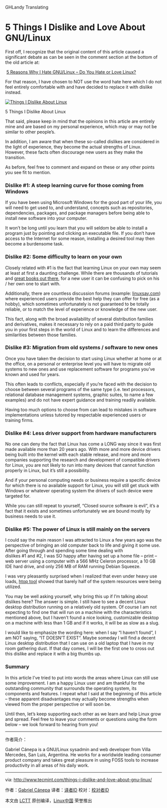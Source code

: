 GHLandy Translating

5 Things I Dislike and Love About GNU/Linux
============================================================

First off, I recognize that the original content of this article caused a significant debate as can be seen in the comment section at the bottom of the old article at:

 [5 Reasons Why I Hate GNU/Linux – Do You Hate or Love Linux?][1]

For that reason, I have chosen to NOT use the word hate here which I do not feel entirely comfortable with and have decided to replace it with dislike instead.

[
 ![Things I Dislike About Linux](http://www.tecmint.com/wp-content/uploads/2015/11/Things-I-Dislike-About-Linux.png) 
][2]

5 Things I Dislike About Linux

That said, please keep in mind that the opinions in this article are entirely mine and are based on my personal experience, which may or may not be similar to other people’s.

In addition, I am aware that when these so-called dislikes are considered in the light of experience, they become the actual strengths of Linux. However, these facts often discourage new users as they make the transition.

As before, feel free to comment and expand on these or any other points you see fit to mention.

### Dislike #1: A steep learning curve for those coming from Windows

If you have been using Microsoft Windows for the good part of your life, you will need to get used to, and understand, concepts such as repositories, dependencies, packages, and package managers before being able to install new software into your computer.

It won’t be long until you learn that you will seldom be able to install a program just by pointing and clicking an executable file. If you don’t have access to the Internet for some reason, installing a desired tool may then become a burdensome task.

### Dislike #2: Some difficulty to learn on your own

Closely related with #1 is the fact that learning Linux on your own may seem at least at first a daunting challenge. While there are thousands of tutorials and [great books out there][3], for a new user it can be confusing to pick on his / her own one to start with.

Additionally, there are countless discussion forums (example: [linuxsay.com][4]) where experienced users provide the best help they can offer for free (as a hobby), which sometimes unfortunately is not guaranteed to be totally reliable, or to match the level of experience or knowledge of the new user.

This fact, along with the broad availability of several distribution families and derivatives, makes it necessary to rely on a paid third party to guide you in your first steps in the world of Linux and to learn the differences and similarities between those families.

### Dislike #3: Migration from old systems / software to new ones

Once you have taken the decision to start using Linux whether at home or at the office, on a personal or enterprise level you will have to migrate old systems to new ones and use replacement software for programs you’ve known and used for years.

This often leads to conflicts, especially if you’re faced with the decision to choose between several programs of the same type (i.e. text processors, relational database management systems, graphic suites, to name a few examples) and do not have expert guidance and training readily available.

Having too much options to choose from can lead to mistakes in software implementations unless tutored by respectable experienced users or training firms.

### Dislike #4: Less driver support from hardware manufacturers

No one can deny the fact that Linux has come a LONG way since it was first made available more than 20 years ago. With more and more device drivers being built into the kernel with each stable release, and more and more companies supporting the research and development of compatible drivers for Linux, you are not likely to run into many devices that cannot function properly in Linux, but it’s still a possibility.

And if your personal computing needs or business require a specific device for which there is no available support for Linux, you will still get stuck with Windows or whatever operating system the drivers of such device were targeted for.

While you can still repeat to yourself, “Closed source software is evil“, it’s a fact that it exists and sometimes unfortunately we are bound mostly by business needs to use it.

### Dislike #5: The power of Linux is still mainly on the servers

I could say the main reason I was attracted to Linux a few years ago was the perspective of bringing an old computer back to life and giving it some use. After going through and spending some time dealing with dislikes #1 and #2, I was SO happy after having set up a home file – print – web server using a computer with a 566 MHz Celeron processor, a 10 GB IDE hard drive, and only 256 MB of RAM running Debian Squeeze.

I was very pleasantly surprised when I realized that even under heavy use loads, [htop tool][5] showed that barely half of the system resources were being utilized.

You may be well asking yourself, why bring this up if I’m talking about dislikes here? The answer is simple. I still have to see a decent Linux desktop distribution running on a relatively old system. Of course I am not expecting to find one that will run on a machine with the characteristics mentioned above, but I haven’t found a nice looking, customizable desktop on a machine with less than 1 GB and if it works, it will be as slow as a slug.

I would like to emphasize the wording here: when I say “I haven’t found“, I am NOT saying, “IT DOESN’T EXIST“. Maybe someday I will find a decent Linux desktop distribution that I can use on a old laptop that I have in my room gathering dust. If that day comes, I will be the first one to cross out this dislike and replace it with a big thumbs up.

### Summary

In this article I’ve tried to put into words the areas where Linux can still use some improvement. I am a happy Linux user and am thankful for the outstanding community that surrounds the operating system, its components and features. I repeat what I said at the beginning of this article – these apparent disadvantages may actually become strengths when viewed from the proper perspective or will soon be.

Until then, let’s keep supporting each other as we learn and help Linux grow and spread. Feel free to leave your comments or questions using the form below – we look forward to hearing from you!

--------------------------------------------------------------------------------

作者简介：

Gabriel Cánepa is a GNU/Linux sysadmin and web developer from Villa Mercedes, San Luis, Argentina. He works for a worldwide leading consumer product company and takes great pleasure in using FOSS tools to increase productivity in all areas of his daily work.

--------------------------------------------------------------------------------

via: http://www.tecmint.com/things-i-dislike-and-love-about-gnu-linux/

作者：[Gabriel Cánepa][a]
译者：[译者ID](https://github.com/译者ID)
校对：[校对者ID](https://github.com/校对者ID)

本文由 [LCTT](https://github.com/LCTT/TranslateProject) 原创编译，[Linux中国](https://linux.cn/) 荣誉推出

[a]:http://www.tecmint.com/author/gacanepa/
[1]:http://www.tecmint.com/why-i-hate-linux/
[2]:http://www.tecmint.com/wp-content/uploads/2015/11/Things-I-Dislike-About-Linux.png
[3]:http://www.tecmint.com/10-useful-free-linux-ebooks-for-newbies-and-administrators/
[4]:http://linuxsay.com/
[5]:http://www.tecmint.com/install-htop-linux-process-monitoring-for-rhel-centos-fedora/
[6]:http://www.tecmint.com/author/gacanepa/
[7]:http://www.tecmint.com/10-useful-free-linux-ebooks-for-newbies-and-administrators/
[8]:http://www.tecmint.com/free-linux-shell-scripting-books/
